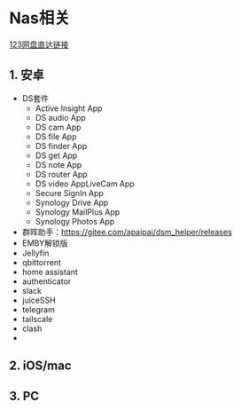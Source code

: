 # Nas相关

[123网盘直达链接](https://www.123pan.com/s/wgO8Vv-xdKP3.html)
## 1. 安卓
- DS套件
    - Active Insight App
    - DS audio App
    - DS cam App
    - DS file App
    - DS finder App
    - DS get App
    - DS note App
    - DS router App
    - DS video AppLiveCam App
    - Secure SignIn App
    - Synology Drive App
    - Synology MailPlus App
    - Synology Photos App
- 群晖助手：https://gitee.com/apaipai/dsm_helper/releases
- EMBY解锁版
- Jellyfin
- qbittorrent
- home assistant
- authenticator
- slack
- juiceSSH
- telegram
- tailscale
- clash
- 
## 2. iOS/mac
## 3. PC

